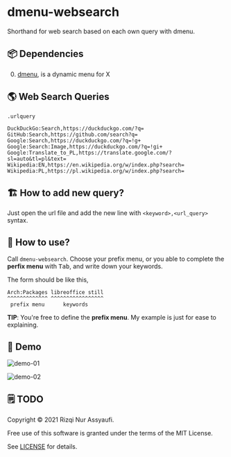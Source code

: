 # dmenu-websearch

Shorthand for web search based on each own query with dmenu.

## 📦 Dependencies

0. [dmenu](https://tools.suckless.org/dmenu), is a dynamic menu for X

## 🌎 Web Search Queries

`.urlquery`

```
DuckDuckGo:Search,https://duckduckgo.com/?q=
GitHub:Search,https://github.com/search?q=
Google:Search,https://duckduckgo.com/?q=!g+
Google:Search:Image,https://duckduckgo.com/?q=!gi+
Google:Translate_to_PL,https://translate.google.com/?sl=auto&tl=pl&text=
Wikipedia:EN,https://en.wikipedia.org/w/index.php?search=
Wikipedia:PL,https://pl.wikipedia.org/w/index.php?search=
```

## 🏗️ How to add new query?

Just open the url file and add the new line with `<keyword>,<url_query>` syntax.

## 🍱 How to use?

Call `dmenu-websearch`. Choose your prefix menu, or you able to complete the **perfix menu** with <kbd>Tab</kbd>, and write down your keywords.

The form should be like this,

```
Arch:Packages libreoffice still
^^^^^^^^^^^^^ ^^^^^^^^^^^^^^^^^
 prefix menu      keywords
```

**TIP**: You're free to define the **prefix menu**. My example is just for ease to explaining.

## 💃 Demo

![demo-01](.image/gambar-01.gif)

![demo-02](.image/gambar-02.gif)

## 🗒️ TODO


Copyright © 2021 Rizqi Nur Assyaufi.

Free use of this software is granted under the terms of the MIT License.

See [LICENSE](LICENSE) for details.
